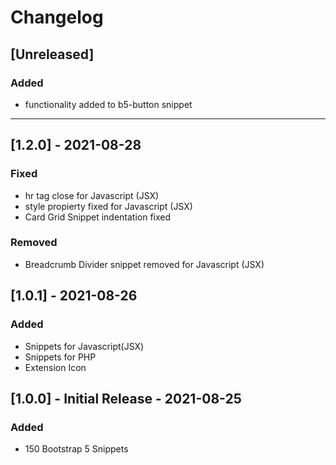 # Changelog

## [Unreleased]
### Added
- functionality added to b5-button snippet

---

## [1.2.0]  - 2021-08-28
### Fixed
- hr tag close for Javascript (JSX)
- style propierty fixed for Javascript (JSX)
- Card Grid Snippet indentation fixed

### Removed
- Breadcrumb Divider snippet removed for Javascript (JSX)

## [1.0.1]  - 2021-08-26
### Added
- Snippets for Javascript(JSX)
- Snippets for PHP
- Extension Icon

## [1.0.0] - Initial Release - 2021-08-25
### Added
- 150 Bootstrap 5 Snippets